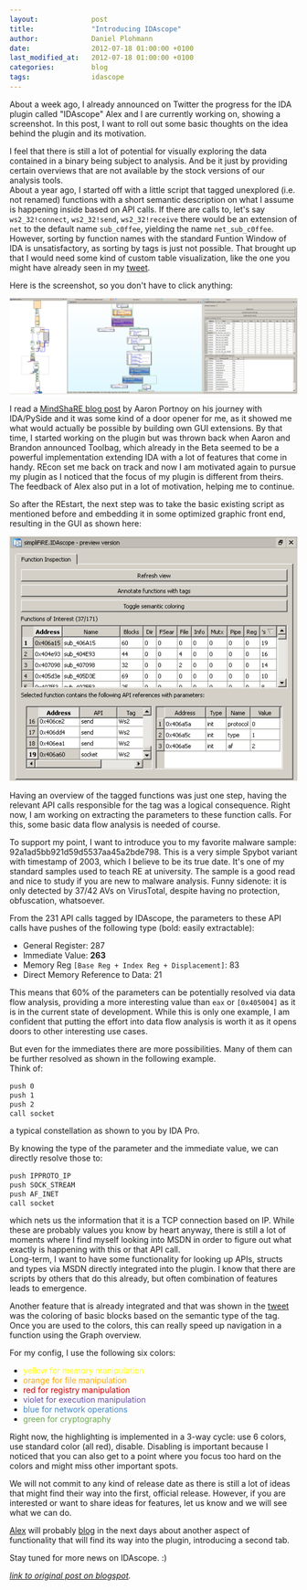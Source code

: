 ```yaml
---
layout:             post
title:              "Introducing IDAscope"
author:             Daniel Plohmann
date:               2012-07-18 01:00:00 +0100
last_modified_at:   2012-07-18 01:00:00 +0100
categories:         blog
tags:               idascope
---
```


About a week ago, I already announced on Twitter the progress for the IDA plugin called "IDAscope" Alex and I are currently working on, showing a screenshot. In this post, I want to roll out some basic thoughts on the idea behind the plugin and its motivation.

I feel that there is still a lot of potential for visually exploring the data contained in a binary being subject to analysis. And be it just by providing certain overviews that are not available by the stock versions of our analysis tools.  
About a year ago, I started off with a little script that tagged unexplored (i.e. not renamed) functions with a short semantic description on what I assume is happening inside based on API calls. 
If there are calls to, let's say `ws2_32!connect`, `ws2_32!send`, `ws2_32!receive` there would be an extension of `net` to the default name `sub_c0ffee`, yielding the name `net_sub_c0ffee`. 
However, sorting by function names with the standard Funtion Window of IDA is unsatisfactory, as sorting by tags is just not possible. 
That brought up that I would need some kind of custom table visualization, like the one you might have already seen in my [tweet][tweet on visualiation]. 

Here is the screenshot, so you don't have to click anything:

[![Screenshot of IDAscope](/assets/20120718/IDAscope_first_preview.png "Screenshot of IDAscope")](/assets/20120718/IDAscope_first_preview.png)

I read a [MindShaRE blog post][mindshare blog] by Aaron Portnoy on his journey with IDA/PySide and it was some kind of a door opener for me, as it showed me what would actually be possible by building own GUI extensions. 
By that time, I started working on the plugin but was thrown back when Aaron and Brandon announced Toolbag, which already in the Beta seemed to be a powerful implementation extending IDA with a lot of features that come in handy.
REcon set me back on track and now I am motivated again to pursue my plugin as I noticed that the focus of my plugin is different from theirs. 
The feedback of Alex also put in a lot of motivation, helping me to continue.

So after the REstart, the next step was to take the basic existing script as mentioned before and embedding it in some optimized graphic front end, resulting in the GUI as shown here:

[![Function Inspection](/assets/20120718/parameters.png "Current state of Function Inspection.")](/assets/20120718/parameters.png)

Having an overview of the tagged functions was just one step, having the relevant API calls responsible for the tag was a logical consequence. 
Right now, I am working on extracting the parameters to these function calls. For this, some basic data flow analysis is needed of course.

To support my point, I want to introduce you to my favorite malware sample: 92a1ad5bb921d59d5537aa45a2bde798. 
This is a very simple Spybot variant with timestamp of 2003, which I believe to be its true date. 
It's one of my standard samples used to teach RE at university. 
The sample is a good read and nice to study if you are new to malware analysis. 
Funny sidenote: it is only detected by 37/42 AVs on VirusTotal, despite having no protection, obfuscation, whatsoever.

From the 231 API calls tagged by IDAscope, the parameters to these API calls have pushes of the following type (bold: easily extractable):
 * General Register:  287
 * Immediate Value: **263**
 * Memory Reg `[Base Reg + Index Reg + Displacement]`: 83
 * Direct Memory Reference to Data: 21

This means that 60% of the parameters can be potentially resolved via data flow analysis, providing a more interesting value than `eax` or `[0x405004]` as it is in the current state of development. 
While this is only one example, I am confident that putting the effort into data flow analysis is worth it as it opens doors to other interesting use cases.

But even for the immediates there are more possibilities. Many of them can be further resolved as shown in the following example.  
Think of: 
```
push 0
push 1
push 2
call socket
```
a typical constellation as shown to you by IDA Pro.

By knowing the type of the parameter and the immediate value, we can directly resolve those to: 
```
push IPPROTO_IP
push SOCK_STREAM
push AF_INET
call socket
```
which nets us the information that it is a TCP connection based on IP. 
While these are probably values you know by heart anyway, there is still a lot of moments where I find myself looking into MSDN in order to figure out what exactly is happening with this or that API call.  
Long-term, I want to have some functionality for looking up APIs, structs and types via MSDN directly integrated into the plugin. I know that there are scripts by others that do this already, but often combination of features leads to emergence.

Another feature that is already integrated and that was shown in the [tweet][tweet on coloring] was the coloring of basic blocks based on the semantic type of the tag. Once you are used to the colors, this can really speed up navigation in a function using the Graph overview.

For my config, I use the following six colors:
 * <span style="color: yellow;">yellow for memory manipulation</span>
 * <span style="color: orange;">orange for file manipulation</span>
 * <span style="color: #cc0000;">red for registry manipulation</span>
 * <span style="color: #674ea7;">violet for execution manipulation</span>
 * <span style="color: #3d85c6;">blue for network operations</span>
 * <span style="color: #6aa84f;">green for cryptography</span>

Right now, the highlighting is implemented in a 3-way cycle: use 6 colors, use standard color (all red), disable. 
Disabling is important because I noticed that you can also get to a point where you focus too hard on the colors and might miss other important spots.

We will not commit to any kind of release date as there is still a lot of ideas that might find their way into the first, official release. 
However, if you are interested or want to share ideas for features, let us know and we will see what we can do. 

[Alex][alex twitter] will probably [blog][alex blog] in the next days about another aspect of functionality that will find its way into the plugin, introducing a second tab.

Stay tuned for more news on IDAscope. :)

*[link to original post on blogspot][blogspot post].*


[tweet on visualiation]: https://twitter.com/push_pnx/status/223705204799971330
[tweet on coloring]: https://twitter.com/push_pnx/status/223705204799971330
[alex twitter]: https://twitter.com/nullandnull
[alex blog]: http://hooked-on-mnemonics.blogspot.de/
[mindshare blog]: http://dvlabs.tippingpoint.com/blog/2012/02/25/mindshare-yo-dawg-i-heard-you-like-reversing
[blogspot post]: https://pnx-tf.blogspot.com/2012/07/introducing-idascope.html